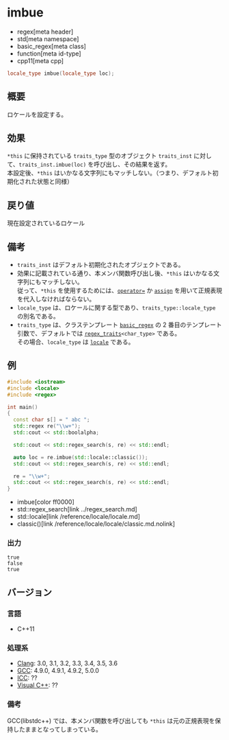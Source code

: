 # imbue
* regex[meta header]
* std[meta namespace]
* basic_regex[meta class]
* function[meta id-type]
* cpp11[meta cpp]

```cpp
locale_type imbue(locale_type loc);
```

## 概要
ロケールを設定する。


## 効果
`*this` に保持されている `traits_type` 型のオブジェクト `traits_inst` に対して、`traits_inst.imbue(loc)` を呼び出し、その結果を返す。  
本設定後、`*this` はいかなる文字列にもマッチしない。（つまり、デフォルト初期化された状態と同様）


## 戻り値
現在設定されているロケール


## 備考
- `traits_inst` はデフォルト初期化されたオブジェクトである。
- 効果に記載されている通り、本メンバ関数呼び出し後、`*this` はいかなる文字列にもマッチしない。  
    従って、`*this` を使用するためには、[`operator=`](op_assign.md) か [`assign`](assign.md) を用いて正規表現を代入しなければならない。
- `locale_type` は、ロケールに関する型であり、`traits_type::locale_type` の別名である。
- `traits_type` は、クラステンプレート [`basic_regex`](../basic_regex.md) の 2 番目のテンプレート引数で、デフォルトでは [`regex_traits`](../regex_traits.md)`<char_type>` である。  
    その場合、`locale_type` は [`locale`](../../locale/locale.md) である。


## 例
```cpp example
#include <iostream>
#include <locale>
#include <regex>

int main()
{
  const char s[] = " abc ";
  std::regex re("\\w+");
  std::cout << std::boolalpha;

  std::cout << std::regex_search(s, re) << std::endl;

  auto loc = re.imbue(std::locale::classic());
  std::cout << std::regex_search(s, re) << std::endl;

  re = "\\w+";
  std::cout << std::regex_search(s, re) << std::endl;
}
```
* imbue[color ff0000]
* std::regex_search[link ../regex_search.md]
* std::locale[link /reference/locale/locale.md]
* classic()[link /reference/locale/locale/classic.md.nolink]

### 出力
```
true
false
true
```


## バージョン
### 言語
- C++11

### 処理系
- [Clang](/implementation.md#clang): 3.0, 3.1, 3.2, 3.3, 3.4, 3.5, 3.6
- [GCC](/implementation.md#gcc): 4.9.0, 4.9.1, 4.9.2, 5.0.0
- [ICC](/implementation.md#icc): ??
- [Visual C++](/implementation.md#visual_cpp): ??

### 備考
GCC(libstdc++) では、本メンバ関数を呼び出しても `*this` は元の正規表現を保持したままとなってしまっている。
